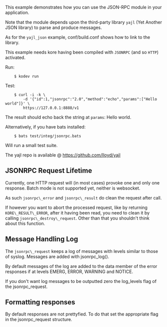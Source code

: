 This example demonstrates how you can use the JSON-RPC module in your
application.

Note that the module depends upon the third-party library `yajl` (Yet Another
JSON library) to parse and produce messages.

As for the `yajl_json` example, conf/build.conf shows how to link to the
library.

This example needs kore having been compiled with `JSONRPC` (and so `HTTP`)
activated.

Run:
```
	$ kodev run
```

Test:
```
	$ curl -i -k \
	    -d '{"id":1,"jsonrpc":"2.0","method":"echo","params":["Hello world"]}' \
	    https://127.0.0.1:8888/v1
```
The result should echo back the string at `params`: Hello world.

Alternatively, if you have bats installed:
```
	$ bats test/integ/jsonrpc.bats
```
Will run a small test suite.


The yajl repo is available @ https://github.com/lloyd/yajl


JSONRPC Request Lifetime
------------------------

Currently, one HTTP request will (in most cases) provoke one and only one
response. Batch mode is not supported yet, neither is websocket.

As such `jsonrpc\_error` and `jsonrpc\_result` do clean the request after call.

If however you want to abort the processed request, like by returning
`KORE\_RESULT\_ERROR`, after it having been read, you need to clean it by
calling `jsonrpc\_destroy\_request`. Other than that you shouldn't think about
this function.


Message Handling Log
--------------------

The `jsonrpc\_request` keeps a log of messages with levels similar to those of
syslog. Messages are added with jsonrpc_log().

By default messages of the log are added to the data member of the error
responses if at levels EMERG, ERROR, WARNING and NOTICE.

If you don't want log messages to be outputted zero the log_levels flag of the
jsonrpc_request.


Formatting responses
--------------------

By default responses are not prettyfied. To do that set the appropriate flag in
the jsonrpc_request structure.
